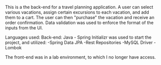 This is a the back-end for a travel planning application. A user can select various vacations, assign certain excursions to each vacation, and add them to a cart. The user can then "purchase" the vacation and receive an order confirmation. 
Data validation was used to enforce the format of the inputs from the UI.

Languages used: 
  Back-end: Java
      - Spring Initializr was used to start the project, and utilized:
          -Spring Data JPA
          -Rest Repositories
          -MySQL Driver
          -Lombok

The front-end was in a lab environment, to which I no longer have access.
